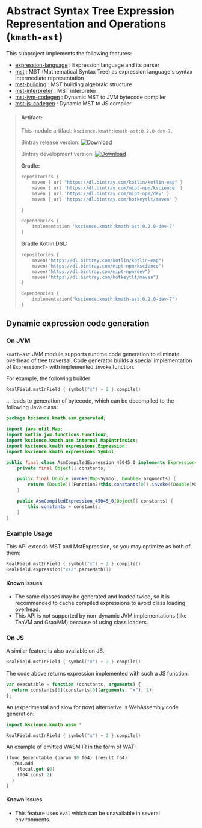 # Abstract Syntax Tree Expression Representation and Operations (`kmath-ast`)

This subproject implements the following features:

 - [expression-language](src/jvmMain/kotlin/kscience/kmath/ast/parser.kt) : Expression language and its parser
 - [mst](src/commonMain/kotlin/kscience/kmath/ast/MST.kt) : MST (Mathematical Syntax Tree) as expression language's syntax intermediate representation
 - [mst-building](src/commonMain/kotlin/kscience/kmath/ast/MstAlgebra.kt) : MST building algebraic structure
 - [mst-interpreter](src/commonMain/kotlin/kscience/kmath/ast/MST.kt) : MST interpreter
 - [mst-jvm-codegen](src/jvmMain/kotlin/kscience/kmath/asm/asm.kt) : Dynamic MST to JVM bytecode compiler
 - [mst-js-codegen](src/jsMain/kotlin/kscience/kmath/estree/estree.kt) : Dynamic MST to JS compiler


> #### Artifact:
>
> This module artifact: `kscience.kmath:kmath-ast:0.2.0-dev-7`.
>
> Bintray release version:        [ ![Download](https://api.bintray.com/packages/mipt-npm/kscience/kmath-ast/images/download.svg) ](https://bintray.com/mipt-npm/kscience/kmath-ast/_latestVersion)
>
> Bintray development version:    [ ![Download](https://api.bintray.com/packages/mipt-npm/dev/kmath-ast/images/download.svg) ](https://bintray.com/mipt-npm/dev/kmath-ast/_latestVersion)
>
> **Gradle:**
>
> ```gradle
> repositories {
>     maven { url "https://dl.bintray.com/kotlin/kotlin-eap" }
>     maven { url 'https://dl.bintray.com/mipt-npm/kscience' }
>     maven { url 'https://dl.bintray.com/mipt-npm/dev' }
>     maven { url 'https://dl.bintray.com/hotkeytlt/maven' }
> 
> }
> 
> dependencies {
>     implementation 'kscience.kmath:kmath-ast:0.2.0-dev-7'
> }
> ```
> **Gradle Kotlin DSL:**
>
> ```kotlin
> repositories {
>     maven("https://dl.bintray.com/kotlin/kotlin-eap")
>     maven("https://dl.bintray.com/mipt-npm/kscience")
>     maven("https://dl.bintray.com/mipt-npm/dev")
>     maven("https://dl.bintray.com/hotkeytlt/maven")
> }
> 
> dependencies {
>     implementation("kscience.kmath:kmath-ast:0.2.0-dev-7")
> }
> ```

## Dynamic expression code generation

### On JVM

`kmath-ast` JVM module supports runtime code generation to eliminate overhead of tree traversal. Code generator builds
a special implementation of `Expression<T>` with implemented `invoke` function.

For example, the following builder:

```kotlin
RealField.mstInField { symbol("x") + 2 }.compile()
``` 

… leads to generation of bytecode, which can be decompiled to the following Java class:

```java
package kscience.kmath.asm.generated;

import java.util.Map;
import kotlin.jvm.functions.Function2;
import kscience.kmath.asm.internal.MapIntrinsics;
import kscience.kmath.expressions.Expression;
import kscience.kmath.expressions.Symbol;

public final class AsmCompiledExpression_45045_0 implements Expression<Double> {
    private final Object[] constants;

    public final Double invoke(Map<Symbol, Double> arguments) {
        return (Double)((Function2)this.constants[0]).invoke((Double)MapIntrinsics.getOrFail(arguments, "x"), 2);
    }

    public AsmCompiledExpression_45045_0(Object[] constants) {
        this.constants = constants;
    }
}

```

### Example Usage

This API extends MST and MstExpression, so you may optimize as both of them:

```kotlin
RealField.mstInField { symbol("x") + 2 }.compile()
RealField.expression("x+2".parseMath())
```

#### Known issues

- The same classes may be generated and loaded twice, so it is recommended to cache compiled expressions to avoid
  class loading overhead.
- This API is not supported by non-dynamic JVM implementations (like TeaVM and GraalVM) because of using class loaders.

### On JS

A similar feature is also available on JS.

```kotlin
RealField.mstInField { symbol("x") + 2 }.compile()
``` 

The code above returns expression implemented with such a JS function:

```js
var executable = function (constants, arguments) {
  return constants[1](constants[0](arguments, "x"), 2);
};
```

An (experimental and slow for now) alternative is WebAssembly code generation:

```kotlin
import kscience.kmath.wasm.*

RealField.mstInField { symbol("x") + 2 }.compile()
```

An example of emitted WASM IR in the form of WAT:

```lisp
(func $executable (param $0 f64) (result f64)
  (f64.add
    (local.get $0)
    (f64.const 2)
  )
)
```

#### Known issues

- This feature uses `eval` which can be unavailable in several environments.
